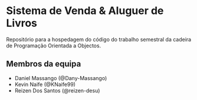 # Sistema de Venda & Aluguer de Livros

Repositório para a hospedagem do código do trabalho semestral da cadeira de Programação Orientada a Objectos.

## Membros da equipa
- Daniel Massango (@Dany-Massango)
- Kevin Naife (@KNaife99)
- Reizen Dos Santos (@reizen-desu)

